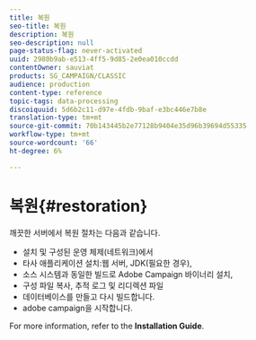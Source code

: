```yaml
---
title: 복원
seo-title: 복원
description: 복원
seo-description: null
page-status-flag: never-activated
uuid: 2980b9ab-e513-4ff5-9d85-2e0ea010ccdd
contentOwner: sauviat
products: SG_CAMPAIGN/CLASSIC
audience: production
content-type: reference
topic-tags: data-processing
discoiquuid: 5d6b2c11-d97e-4fdb-9baf-e3bc446e7b8e
translation-type: tm+mt
source-git-commit: 70b143445b2e77128b9404e35d96b39694d55335
workflow-type: tm+mt
source-wordcount: '66'
ht-degree: 6%

---
```



# 복원{#restoration}

깨끗한 서버에서 복원 절차는 다음과 같습니다.

* 설치 및 구성된 운영 체제(네트워크)에서
* 타사 애플리케이션 설치:웹 서버, JDK(필요한 경우),
* 소스 시스템과 동일한 빌드로 Adobe Campaign 바이너리 설치,
* 구성 파일 복사, 추적 로그 및 리디렉션 파일
* 데이터베이스를 만들고 다시 빌드합니다.
* adobe campaign을 시작합니다.

For more information, refer to the **Installation Guide**.

